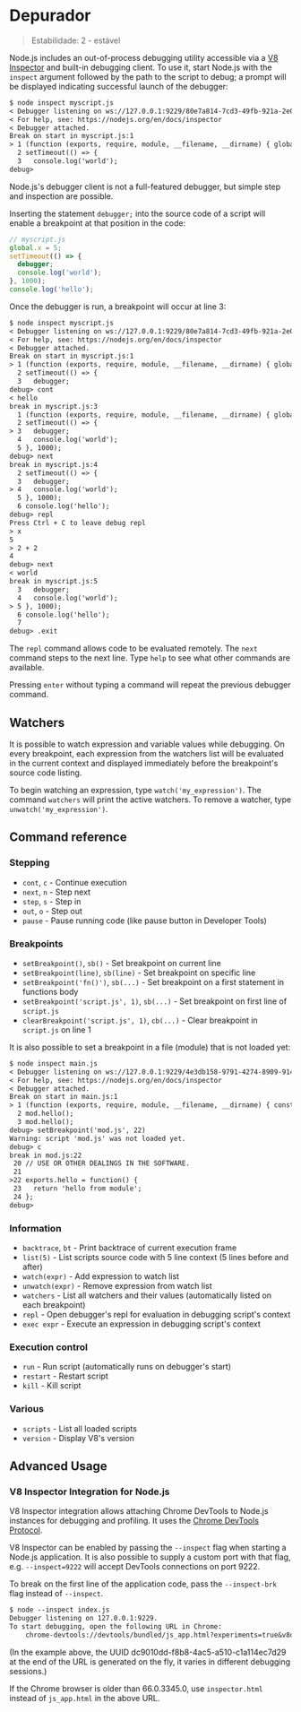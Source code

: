 # Depurador

<!--introduced_in=v0.9.12-->

> Estabilidade: 2 - estável

<!-- type=misc -->

Node.js includes an out-of-process debugging utility accessible via a [V8 Inspector](#debugger_v8_inspector_integration_for_node_js) and built-in debugging client. To use it, start Node.js with the `inspect` argument followed by the path to the script to debug; a prompt will be displayed indicating successful launch of the debugger:

```txt
$ node inspect myscript.js
< Debugger listening on ws://127.0.0.1:9229/80e7a814-7cd3-49fb-921a-2e02228cd5ba
< For help, see: https://nodejs.org/en/docs/inspector
< Debugger attached.
Break on start in myscript.js:1
> 1 (function (exports, require, module, __filename, __dirname) { global.x = 5;
  2 setTimeout(() => {
  3   console.log('world');
debug>
```

Node.js's debugger client is not a full-featured debugger, but simple step and inspection are possible.

Inserting the statement `debugger;` into the source code of a script will enable a breakpoint at that position in the code:

<!-- eslint-disable no-debugger -->

```js
// myscript.js
global.x = 5;
setTimeout(() => {
  debugger;
  console.log('world');
}, 1000);
console.log('hello');
```

Once the debugger is run, a breakpoint will occur at line 3:

```txt
$ node inspect myscript.js
< Debugger listening on ws://127.0.0.1:9229/80e7a814-7cd3-49fb-921a-2e02228cd5ba
< For help, see: https://nodejs.org/en/docs/inspector
< Debugger attached.
Break on start in myscript.js:1
> 1 (function (exports, require, module, __filename, __dirname) { global.x = 5;
  2 setTimeout(() => {
  3   debugger;
debug> cont
< hello
break in myscript.js:3
  1 (function (exports, require, module, __filename, __dirname) { global.x = 5;
  2 setTimeout(() => {
> 3   debugger;
  4   console.log('world');
  5 }, 1000);
debug> next
break in myscript.js:4
  2 setTimeout(() => {
  3   debugger;
> 4   console.log('world');
  5 }, 1000);
  6 console.log('hello');
debug> repl
Press Ctrl + C to leave debug repl
> x
5
> 2 + 2
4
debug> next
< world
break in myscript.js:5
  3   debugger;
  4   console.log('world');
> 5 }, 1000);
  6 console.log('hello');
  7
debug> .exit
```

The `repl` command allows code to be evaluated remotely. The `next` command steps to the next line. Type `help` to see what other commands are available.

Pressing `enter` without typing a command will repeat the previous debugger command.

## Watchers

It is possible to watch expression and variable values while debugging. On every breakpoint, each expression from the watchers list will be evaluated in the current context and displayed immediately before the breakpoint's source code listing.

To begin watching an expression, type `watch('my_expression')`. The command `watchers` will print the active watchers. To remove a watcher, type `unwatch('my_expression')`.

## Command reference

### Stepping

* `cont`, `c` - Continue execution
* `next`, `n` - Step next
* `step`, `s` - Step in
* `out`, `o` - Step out
* `pause` - Pause running code (like pause button in Developer Tools)

### Breakpoints

* `setBreakpoint()`, `sb()` - Set breakpoint on current line
* `setBreakpoint(line)`, `sb(line)` - Set breakpoint on specific line
* `setBreakpoint('fn()')`, `sb(...)` - Set breakpoint on a first statement in functions body
* `setBreakpoint('script.js', 1)`, `sb(...)` - Set breakpoint on first line of `script.js`
* `clearBreakpoint('script.js', 1)`, `cb(...)` - Clear breakpoint in `script.js` on line 1

It is also possible to set a breakpoint in a file (module) that is not loaded yet:

```txt
$ node inspect main.js
< Debugger listening on ws://127.0.0.1:9229/4e3db158-9791-4274-8909-914f7facf3bd
< For help, see: https://nodejs.org/en/docs/inspector
< Debugger attached.
Break on start in main.js:1
> 1 (function (exports, require, module, __filename, __dirname) { const mod = require('./mod.js');
  2 mod.hello();
  3 mod.hello();
debug> setBreakpoint('mod.js', 22)
Warning: script 'mod.js' was not loaded yet.
debug> c
break in mod.js:22
 20 // USE OR OTHER DEALINGS IN THE SOFTWARE.
 21
>22 exports.hello = function() {
 23   return 'hello from module';
 24 };
debug>
```

### Information

* `backtrace`, `bt` - Print backtrace of current execution frame
* `list(5)` - List scripts source code with 5 line context (5 lines before and after)
* `watch(expr)` - Add expression to watch list
* `unwatch(expr)` - Remove expression from watch list
* `watchers` - List all watchers and their values (automatically listed on each breakpoint)
* `repl` - Open debugger's repl for evaluation in debugging script's context
* `exec expr` - Execute an expression in debugging script's context

### Execution control

* `run` - Run script (automatically runs on debugger's start)
* `restart` - Restart script
* `kill` - Kill script

### Various

* `scripts` - List all loaded scripts
* `version` - Display V8's version

## Advanced Usage

### V8 Inspector Integration for Node.js

V8 Inspector integration allows attaching Chrome DevTools to Node.js instances for debugging and profiling. It uses the [Chrome DevTools Protocol](https://chromedevtools.github.io/devtools-protocol/).

V8 Inspector can be enabled by passing the `--inspect` flag when starting a Node.js application. It is also possible to supply a custom port with that flag, e.g. `--inspect=9222` will accept DevTools connections on port 9222.

To break on the first line of the application code, pass the `--inspect-brk` flag instead of `--inspect`.

```txt
$ node --inspect index.js
Debugger listening on 127.0.0.1:9229.
To start debugging, open the following URL in Chrome:
    chrome-devtools://devtools/bundled/js_app.html?experiments=true&v8only=true&ws=127.0.0.1:9229/dc9010dd-f8b8-4ac5-a510-c1a114ec7d29
```

(In the example above, the UUID dc9010dd-f8b8-4ac5-a510-c1a114ec7d29 at the end of the URL is generated on the fly, it varies in different debugging sessions.)

If the Chrome browser is older than 66.0.3345.0, use `inspector.html` instead of `js_app.html` in the above URL.
